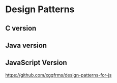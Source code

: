 # Design Patterns


## C version

## Java version

## JavaScript Version

https://github.com/xgqfrms/design-patterns-for-js
